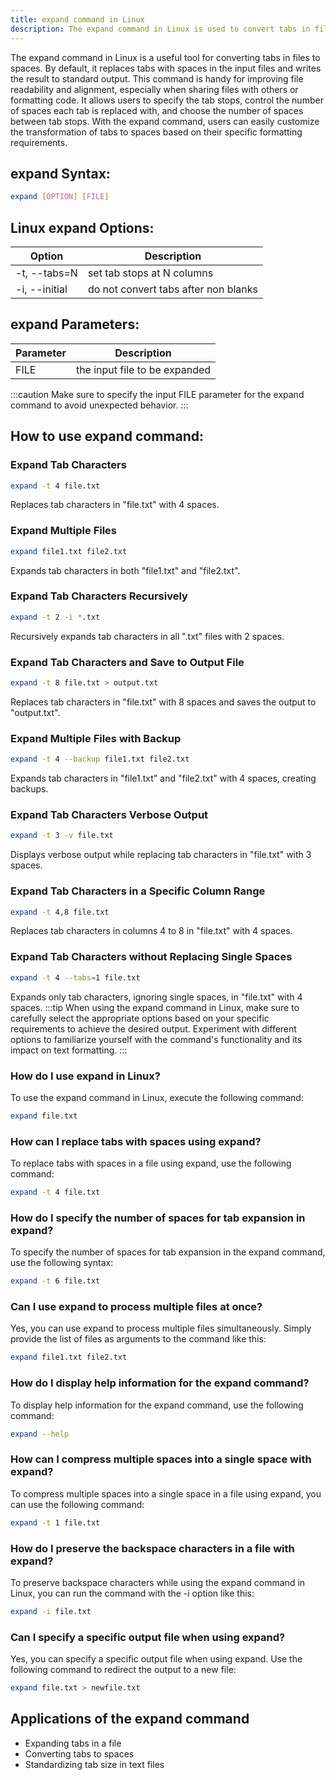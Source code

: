 ```yaml
---
title: expand command in Linux
description: The expand command in Linux is used to convert tabs in files to spaces. It is helpful for improving file readability and alignment.
---
```


The expand command in Linux is a useful tool for converting tabs in files to spaces. By default, it replaces tabs with spaces in the input files and writes the result to standard output. This command is handy for improving file readability and alignment, especially when sharing files with others or formatting code. It allows users to specify the tab stops, control the number of spaces each tab is replaced with, and choose the number of spaces between tab stops. With the expand command, users can easily customize the transformation of tabs to spaces based on their specific formatting requirements.

## expand Syntax:
```bash
expand [OPTION] [FILE]
```

## Linux expand Options:
| Option      | Description                         |
|-------------|-------------------------------------|
| -t, --tabs=N| set tab stops at N columns          |
| -i, --initial| do not convert tabs after non blanks|

## expand Parameters:
| Parameter   | Description                         |
|-------------|-------------------------------------|
| FILE        | the input file to be expanded       |

:::caution
Make sure to specify the input FILE parameter for the expand command to avoid unexpected behavior.
:::
## How to use expand command:
### Expand Tab Characters
```bash
expand -t 4 file.txt
```
Replaces tab characters in "file.txt" with 4 spaces.

### Expand Multiple Files
```bash
expand file1.txt file2.txt
```
Expands tab characters in both "file1.txt" and "file2.txt".

### Expand Tab Characters Recursively
```bash
expand -t 2 -i *.txt
```
Recursively expands tab characters in all ".txt" files with 2 spaces.

### Expand Tab Characters and Save to Output File
```bash
expand -t 8 file.txt > output.txt
```
Replaces tab characters in "file.txt" with 8 spaces and saves the output to "output.txt".

### Expand Multiple Files with Backup
```bash
expand -t 4 --backup file1.txt file2.txt
```
Expands tab characters in "file1.txt" and "file2.txt" with 4 spaces, creating backups.

### Expand Tab Characters Verbose Output
```bash
expand -t 3 -v file.txt
```
Displays verbose output while replacing tab characters in "file.txt" with 3 spaces.

### Expand Tab Characters in a Specific Column Range
```bash
expand -t 4,8 file.txt
```
Replaces tab characters in columns 4 to 8 in "file.txt" with 4 spaces.

### Expand Tab Characters without Replacing Single Spaces
```bash
expand -t 4 --tabs=1 file.txt
```
Expands only tab characters, ignoring single spaces, in "file.txt" with 4 spaces.
:::tip
When using the expand command in Linux, make sure to carefully select the appropriate options based on your specific requirements to achieve the desired output. Experiment with different options to familiarize yourself with the command's functionality and its impact on text formatting.
:::

### How do I use expand in Linux?
To use the expand command in Linux, execute the following command:
```bash
expand file.txt
```

### How can I replace tabs with spaces using expand?
To replace tabs with spaces in a file using expand, use the following command:
```bash
expand -t 4 file.txt
```

### How do I specify the number of spaces for tab expansion in expand?
To specify the number of spaces for tab expansion in the expand command, use the following syntax:
```bash
expand -t 6 file.txt
```

### Can I use expand to process multiple files at once?
Yes, you can use expand to process multiple files simultaneously. Simply provide the list of files as arguments to the command like this:
```bash
expand file1.txt file2.txt
```

### How do I display help information for the expand command?
To display help information for the expand command, use the following command:
```bash
expand --help
```

### How can I compress multiple spaces into a single space with expand?
To compress multiple spaces into a single space in a file using expand, you can use the following command:
```bash
expand -t 1 file.txt
```

### How do I preserve the backspace characters in a file with expand?
To preserve backspace characters while using the expand command in Linux, you can run the command with the -i option like this:
```bash
expand -i file.txt
```

### Can I specify a specific output file when using expand?
Yes, you can specify a specific output file when using expand. Use the following command to redirect the output to a new file:
```bash
expand file.txt > newfile.txt
```

## Applications of the expand command

- Expanding tabs in a file
- Converting tabs to spaces
- Standardizing tab size in text files